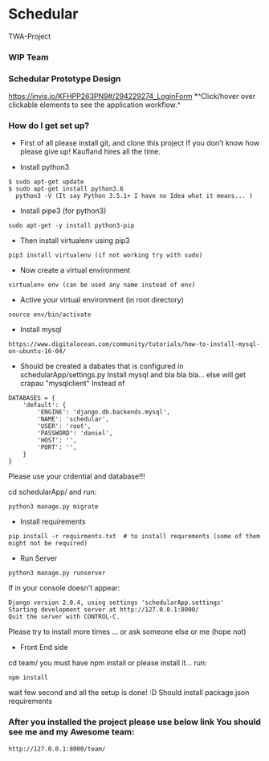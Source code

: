 # Schedular
TWA-Project

### WIP Team ####

### Schedular Prototype Design ###
 https://invis.io/KFHPP263PN9#/294229274_LoginForm
*^Click/hover over clickable elements to see the application workflow.^

### How do I get set up? ###
* First of all please install git, and clone this project If you don't know how please give up! Kaufland hires all the time.

* Install python3
```
$ sudo apt-get update
$ sudo apt-get install python3.6
  python3 -V (It say Python 3.5.1+ I have no Idea what it means... )
```
* Install pipe3 (for python3)

```
sudo apt-get -y install python3-pip
```

* Then install virtualenv using pip3

```
pip3 install virtualenv (if not working try with sudo)
```

* Now create a virtual environment

```
virtualenv env (can be used any name instead of env)
```

* Active your virtual environment (in root directory)

```
source env/bin/activate
```

* Install mysql
```
https://www.digitalocean.com/community/tutorials/how-to-install-mysql-on-ubuntu-16-04/
```

* Should be created a dabates that is configured in schedularApp/settings.py
    Install mysql and bla bla bla... else will get crapau "mysqlclient"
    Instead of
```
DATABASES = {
    'default': {
        'ENGINE': 'django.db.backends.mysql',
        'NAME': 'schedular',
        'USER': 'root',
        'PASSWORD': 'daniel',
        'HOST': '',
        'PORT': '',
    }
}
```
Please use your crdential and database!!!

cd schedularApp/ and run:
```
python3 manage.py migrate
```

* Install requirements

```
pip install -r requirments.txt  # to install requrements (some of them might not be required)
```

* Run Server
```
python3 manage.py runserver
```
If in your console doesn't appear:
```
Django version 2.0.4, using settings 'schedularApp.settings'
Starting development server at http://127.0.0.1:8000/
Quit the server with CONTROL-C.

```
Please try to install more times ... or ask someone else or me (hope not)

* Front End side

cd team/
you must have npm install or please install it...
run:
```
npm install
```
wait few second and all the setup is done! :D
Should install package.json requirements

### After you installed the project please use below link You should see me and my Awesome team: ###
    http://127.0.0.1:8000/team/






